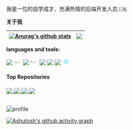 我是一位的自学成才、充满热情的后端开发人员🇮🇳

**关于我**

| <a href="#"><img align="center" src="https://github-readme-stats.vercel.app/api?username=Madou-Shinni&show_icons=true&theme=buefy&hide_border=true" alt="Anurag's github stats" /></a> | <a href="#"><img align="center" src="https://github-readme-stats.vercel.app/api/top-langs/?username=Madou-Shinni&layout=compact&theme=buefy&hide_border=true" /></a> |
| ------------- | ------------- |

**languages and tools:**  

<code><img height="20" src="https://raw.githubusercontent.com/rfyiamcool/golang_logo/3478773144ed1d8fe4081f205933752631529e9f/svg/golang_3.svg"></code>
<code><img height="20" src="https://raw.githubusercontent.com/github/explore/80688e429a7d4ef2fca1e82350fe8e3517d3494d/topics/mysql/mysql.png?size=40"></code>
<code><img height="20" src="https://github.com/dtm-labs.png?size=40"></code>
<code><img height="20" src="https://raw.githubusercontent.com/github/explore/80688e429a7d4ef2fca1e82350fe8e3517d3494d/topics/mongodb/mongodb.png?size=48"></code>
<code><img height="20" src="https://github.com/redis.png?size=40"></code>
<code><img height="20" src="https://github.com/rabbitmq.png?size=40"></code>
<code><img height="20" src="https://github.com/apache.png?size=40"></code>
<code><img height="20" src="https://raw.githubusercontent.com/github/explore/80688e429a7d4ef2fca1e82350fe8e3517d3494d/topics/react/react.png?size=48"></code>

#### Top Repositories

<a href="https://github.com/Madou-Shinni/gin-quickstart">
  <img align="center" src="https://github-readme-stats.vercel.app/api/pin/?username=Madou-Shinni&repo=gin-quickstart&theme=buefy" />
</a>
<a href="https://github.com/Madou-Shinni/gin-vue-admin">
  <img align="center" src="https://github-readme-stats.vercel.app/api/pin/?username=Madou-Shinni&repo=gin-vue-admin&theme=buefy" />
</a>
<a href="https://github.com/Madou-Shinni/kratos-im">
  <img align="center" src="https://github-readme-stats.vercel.app/api/pin/?username=Madou-Shinni&repo=kratos-im&theme=buefy" />
</a>
<a href="https://github.com/tx7do/kratos-transport">
  <img align="center" src="https://github-readme-stats.vercel.app/api/pin/?username=Madou-Shinni&repo=kratos-transport&theme=buefy" />
</a>
<br />
<br />

![profile](https://github-profile-trophy.vercel.app/?username=Madou-Shinni&theme=algolia&column=8)

[![Ashutosh's github activity graph](https://github-readme-activity-graph.vercel.app/graph?username=Madou-Shinni&bg_color=e2e8e9&color=1f26e5&line=f2ea02&point=ff0000&area=true&hide_border=true)](https://github.com/ashutosh00710/github-readme-activity-graph)
